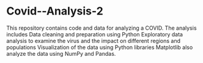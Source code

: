 # Covid--Analysis-2
This repository contains code and data for analyzing a COVID. The analysis includes Data cleaning and preparation using Python Exploratory data analysis to examine  the virus and the impact on different regions and populations Visualization of the data using Python libraries  Matplotlib also analyze the data using NumPy and Pandas.
